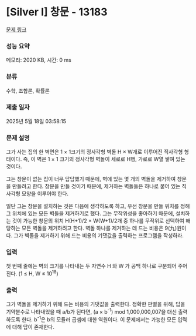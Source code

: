 # [Silver I] 창문 - 13183 

[문제 링크](https://www.acmicpc.net/problem/13183) 

### 성능 요약

메모리: 2020 KB, 시간: 0 ms

### 분류

수학, 조합론, 확률론

### 제출 일자

2025년 5월 18일 03:58:15

### 문제 설명

<p>그가 사는 집의 한 벽면은 1 × 1크기의 정사각형 벽돌 H × W개로 이루어진 직사각형 형태이다. 즉, 이 벽은 1 × 1 크기의 정사각형 벽돌이 세로로 H행, 가로로 W열 쌓여 있는 것이다.</p>

<p>그는 창문이 없는 집이 너무 답답했기 때문에, 벽에 있는 몇 개의 벽돌을 제거하여 창문을 만들려고 한다. 창문을 만들 것이기 때문에, 제거하는 벽돌들은 하나로 붙어 있는 직사각형 모양을 이루어야 한다.</p>

<p>일단 그는 창문을 설치하는 것은 다음에 생각하도록 하고, 우선 창문을 만들 위치를 정해 그 위치에 있는 모든 벽돌을 제거하기로 했다. 그는 무작위성을 좋아하기 때문에, 설치하는 것이 가능한 창문의 위치 H(H+1)/2 × W(W+1)/2개 중 하나를 무작위로 선택하여 해당하는 모든 벽돌을 제거하려고 한다. 벽돌 하나를 제거하는 데 드는 비용은 9(九)원이다. 그가 벽돌을 제거하기 위해 드는 비용의 기댓값을 출력하는 프로그램을 작성하라.</p>

### 입력 

 <p>첫 번째 줄에는 벽의 크기를 나타내는 두 자연수 H 와 W 가 공백 하나로 구분되어 주어진다. (1 ≤ H, W ≤ 10<sup>18</sup>)</p>

### 출력 

 <p>그가 벽돌을 제거하기 위해 드는 비용의 기댓값을 출력한다. 정확한 판별을 위해, 답을 기약분수로 나타내었을 때 a/b가 된다면, (a × b<sup>-1</sup>) mod 1,000,000,007을 대신 출력하도록 한다. b<sup>-1</sup>은 b의 모듈러 곱셈에 대한 역원이다. 이 문제에서는 가능한 모든 입력에 대해 답이 존재한다.</p>

